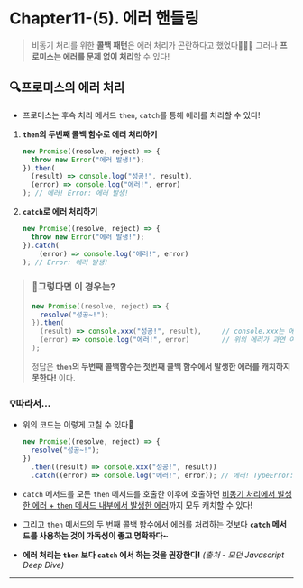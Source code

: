 # Chapter11-(5). 에러 핸들링

> 비동기 처리를 위한 **콜백 패턴**은 에러 처리가 곤란하다고 했었다🤦🏻‍♀️
> 그러나 **프로미스는 에러를 문제 없이 처리**할 수 있다!

## 🔍프로미스의 에러 처리

- 프로미스는 후속 처리 메서드 `then`, `catch`를 통해 에러를 처리할 수 있다!

1. **`then`의 두번째 콜백 함수로 에러 처리하기**

   ```js
   new Promise((resolve, reject) => {
     throw new Error("에러 발생!");
   }).then(
     (result) => console.log("성공!", result),
     (error) => console.log("에러!", error)
   ); // 에러! Error: 에러 발생!
   ```

2. **`catch`로 에러 처리하기**

   ```js
   new Promise((resolve, reject) => {
     throw new Error("에러 발생!");
   }).catch(
       (error) => console.log("에러!", error)
   ); // Error: 에러 발생!
   ```

> ### 🤔그렇다면 이 경우는? 
>
> ```js
> new Promise((resolve, reject) => {
>   resolve("성공~!");
> }).then(
>   (result) => console.xxx("성공!", result),		// console.xxx는 에러를 발생시킨다.
>   (error) => console.log("에러!", error)		// 위의 에러가 과연 여기에서 잡힐까????????????!!!!
> );
> ```
>
> 정답은  **`then`의 두번째 콜백함수는 첫번째 콜백 함수에서 발생한 에러를 캐치하지 못한다!** 이다.



### 💡따라서...

- 위의 코드는 이렇게 고칠 수 있다🤗

  ```js
  new Promise((resolve, reject) => {
    resolve("성공~!");
  })
    .then((result) => console.xxx("성공!", result))
    .catch((error) => console.log("에러!", error)); // 에러! TypeError: console.xxx is not a function
  ```

- `catch` 메서드를 모든 `then` 메서드를 호출한 이후에 호출하면 
  <u>비동기 처리에서 발생한 에러 + `then` 메서드 내부에서 발생한 에러</u>까지 모두 캐치할 수 있다!
- 그리고 `then` 메서드의 두 번째 콜백 함수에서 에러를 처리하는 것보다 **`catch` 메서드를 사용하는 것이 가독성이 좋고 명확하다~**
- **에러 처리는 `then` 보다 `catch` 에서 하는 것을 권장한다!** *(출처 - 모던 Javascript Deep Dive)* 

---



